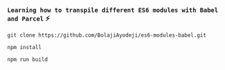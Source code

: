 ### `Learning how to transpile different ES6 modules with Babel and Parcel` :zap:

```git
git clone https://github.com/BolajiAyodeji/es6-modules-babel.git
```
```git
npm install
```
```git
npm run build
```
